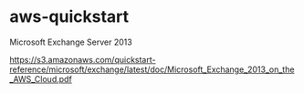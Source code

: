 aws-quickstart
==============

Microsoft Exchange Server 2013

https://s3.amazonaws.com/quickstart-reference/microsoft/exchange/latest/doc/Microsoft_Exchange_2013_on_the_AWS_Cloud.pdf
 
